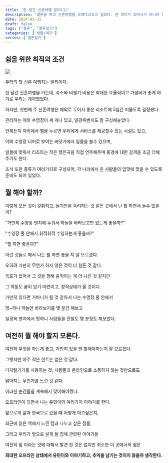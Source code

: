 ```yaml
---
title: '한 달간 신혼여행_발리(1)'
description: '결혼을 하고 신혼여행을 오래다녀오고 싶었다. 큰 의미가 있어서가 아니라 단순하게 우리만의 시간을 오래 가지고 싶어서 우리는 한 달간 신혼여행을 다녀오기로 결정했다.'
date: 2024-03-31
draft: false
tags: ["결혼", "결혼일기"]
categories: ['생활/여가']
series: ['결혼일기']
---
```

## 쉼을 위한 최적의 조건

![](https://i.ibb.co/b3KqfdJ/ABE961-C0-60-BD-40-FC-B6-C6-2-DE6-CCA65-CF3-1-105-c.jpg)

우리의 첫 신혼 여행지는 발리이다.  

한 달간 신혼여행을 가는데, 숙소와 비행기 비용은 최대한 효율적이고 가성비가 좋게 하기로 우리는 계획했었다.  

하지만, 첫번째 주 신혼여행은 예외로 두어서 좋은 리조트에 5일간 머물도록 결정했다.  

관리하는 야외 수영장이 세 개나 있고, 일광욕벤치도 잘 구성해놓았다.  

언제든지 자리에서 벨을 누르면 우리에게 서비스를 제공할수 있는 시설도 있고,  

야외 수영장 너머로 보이는 바닷가에서 일몰을 볼수 있으며,  

일몰에 맞춰서 리조트는 작은 행진곡을 직접 연주해주며 풍경에 대한 감격을 조금 더해주기도 한다.  

조식 또한 종류가 여러가지로 구성되어, 각 나라에서 온 사람들의 입맛에 맞을 수 있도록 준비도 되어 있었다.

## 뭘 해야 할까?

이렇게 모든 것이 갖춰지고, 놀기만을 독려하는 것 같은 곳에서 난 뭘 하면서 놀수 있을까?  

"가만히 수양장 벤치에 누워서 하늘을 바라보고만 있는게 좋을까?"  

"수영장 풀 안에서 휘적휘적 수영하는게 좋을까?"  

"뭘 하면 좋을까?"

이런 것들로 해서 나는 뭘 하면 좋을 지 잘 모르겠다.  

오히려 가만히 무언가 하지 않은 것이 더 힘든 것 같다.  

목표가 있어서 그 것을 향해 움직이는 게 더 나은 것 같지만

그 역동도 끝이 있기 마련이고, 정적상태가 올 것이다. 

가만히 있다면 가마니가 될 것 같아서 나는 수영장 풀 안에서 

멍~하니 하늘만 바라보기를 몇 분간 해보고  

일광욕 벤치에서 멍하니 사람들을 관찰도 몇 분정도 해보았다.  

## 여전히 뭘 해야 할지 모른다. 

여전히 무엇을 하는게 좋고, 가만히 있을 땐 뭘해야하는지 잘 모르겠다.  

그렇지만 아주 작은 힌트는 얻은 것 같다.  

디지털기기를 사용하는 것, 사람들과 온라인으로 소통하지 않는 것만으로도  

맑아지는 무언가를 느낀 것 같다. 

이러한 순간들을 계속해서 맞이해야겠다. 

오프라인이 되면서 나는 유민이와 여러가지 이야기를 한다.  

앞으로의 삶과 한국으로 갔을 때 어떻게 하고싶은지,  

최근에 읽은 책에서 느낀 점과 나누고 싶은 점들,  

그리고 우리가 앞으로 살게 될 집에 관련된 이야기들

여전히 쉼 이라는 것에 대해서 발견 한 것은 없지만 최소한 이 곳에서의 쉼은

**최대한 오프라인 상태에서 유민이와 이야기하고, 추억을 남기는 것이지 않을까 생각한다.**



